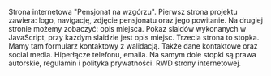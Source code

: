 Strona internetowa "Pensjonat na wzgórzu". Pierwsz strona projektu zawiera: logo, navigację, zdjęcie pensjonatu oraz jego powitanie. Na drugiej stronie możemy zobaczyć: opis miejsca. Pokaz slaidów wykonanych w JavaScript, przy każdym slaidzie jest opis miejsc.
Trzecia strona to stopka. Mamy tam formularz kontaktowy z walidacją. Także dane kontaktowe oraz social media.
Hiperłącze telefonu, emaila. Na samym dole stopki są prawa autorskie, regulamin i polityka prywatności. RWD strony internetowej.
